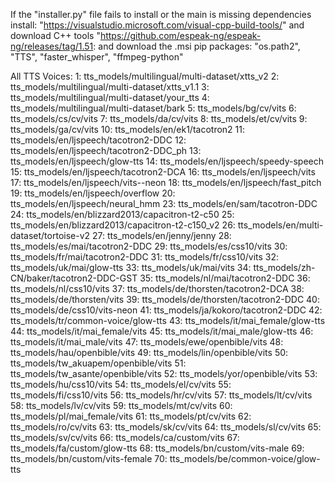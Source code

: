 
If the "installer.py" file fails to install or the main is missing dependencies install:
    "https://visualstudio.microsoft.com/visual-cpp-build-tools/" and download C++ tools
    "https://github.com/espeak-ng/espeak-ng/releases/tag/1.51: and download the .msi
pip packages: "os.path2", "TTS", "faster_whisper", "ffmpeg-python"

All TTS Voices:
    1: tts_models/multilingual/multi-dataset/xtts_v2
    2: tts_models/multilingual/multi-dataset/xtts_v1.1
    3: tts_models/multilingual/multi-dataset/your_tts
    4: tts_models/multilingual/multi-dataset/bark
    5: tts_models/bg/cv/vits
    6: tts_models/cs/cv/vits
    7: tts_models/da/cv/vits
    8: tts_models/et/cv/vits
    9: tts_models/ga/cv/vits
    10: tts_models/en/ek1/tacotron2
    11: tts_models/en/ljspeech/tacotron2-DDC
    12: tts_models/en/ljspeech/tacotron2-DDC_ph
    13: tts_models/en/ljspeech/glow-tts
    14: tts_models/en/ljspeech/speedy-speech
    15: tts_models/en/ljspeech/tacotron2-DCA
    16: tts_models/en/ljspeech/vits
    17: tts_models/en/ljspeech/vits--neon
    18: tts_models/en/ljspeech/fast_pitch
    19: tts_models/en/ljspeech/overflow
    20: tts_models/en/ljspeech/neural_hmm
    23: tts_models/en/sam/tacotron-DDC
    24: tts_models/en/blizzard2013/capacitron-t2-c50
    25: tts_models/en/blizzard2013/capacitron-t2-c150_v2
    26: tts_models/en/multi-dataset/tortoise-v2
    27: tts_models/en/jenny/jenny
    28: tts_models/es/mai/tacotron2-DDC
    29: tts_models/es/css10/vits
    30: tts_models/fr/mai/tacotron2-DDC
    31: tts_models/fr/css10/vits
    32: tts_models/uk/mai/glow-tts
    33: tts_models/uk/mai/vits
    34: tts_models/zh-CN/baker/tacotron2-DDC-GST
    35: tts_models/nl/mai/tacotron2-DDC
    36: tts_models/nl/css10/vits
    37: tts_models/de/thorsten/tacotron2-DCA
    38: tts_models/de/thorsten/vits
    39: tts_models/de/thorsten/tacotron2-DDC
    40: tts_models/de/css10/vits-neon
    41: tts_models/ja/kokoro/tacotron2-DDC
    42: tts_models/tr/common-voice/glow-tts
    43: tts_models/it/mai_female/glow-tts
    44: tts_models/it/mai_female/vits
    45: tts_models/it/mai_male/glow-tts
    46: tts_models/it/mai_male/vits
    47: tts_models/ewe/openbible/vits
    48: tts_models/hau/openbible/vits
    49: tts_models/lin/openbible/vits
    50: tts_models/tw_akuapem/openbible/vits
    51: tts_models/tw_asante/openbible/vits
    52: tts_models/yor/openbible/vits
    53: tts_models/hu/css10/vits
    54: tts_models/el/cv/vits
    55: tts_models/fi/css10/vits
    56: tts_models/hr/cv/vits
    57: tts_models/lt/cv/vits
    58: tts_models/lv/cv/vits
    59: tts_models/mt/cv/vits
    60: tts_models/pl/mai_female/vits
    61: tts_models/pt/cv/vits
    62: tts_models/ro/cv/vits
    63: tts_models/sk/cv/vits
    64: tts_models/sl/cv/vits
    65: tts_models/sv/cv/vits
    66: tts_models/ca/custom/vits
    67: tts_models/fa/custom/glow-tts
    68: tts_models/bn/custom/vits-male
    69: tts_models/bn/custom/vits-female
    70: tts_models/be/common-voice/glow-tts